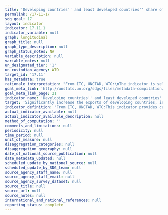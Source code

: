 ```yaml
---
title: 'Developing countries'' and least developed countries'' share of global exports'
permalink: /17-11-1/
sdg_goal: 17
layout: indicator
indicator: 17.11.1
indicator_variable: null
graph: longitudinal
graph_title: null
graph_type_description: null
graph_status_notes: NA
variable_description: null
variable_notes: null
un_designated_tier: '1'
un_custodian_agency: WTO
target_id: '17.11'
has_metadata: true
rationale_interpretation: "From ITC, UNCTAD, WTO:\nThe indicator is self-explanatory and measures precisely what is required by the target.\n\n From UPU: \n E-commerce is likely to represent a significant share of international trade transactions by 2030. In order to avoid an e-commerce divide between developing and developed countries, trade policies must fully take into account this irreversible phenomenon. Moreover, international e-commerce will play an essential development role for micro, small and medium-sized enterprises in the coming two decades, particularly for those interested in internationalizing their activities."
goal_meta_link: 'http://unstats.un.org/sdgs/files/metadata-compilation/Metadata-Goal-17.pdf'
goal_meta_link_page: 21
indicator_name: 'Developing countries'' and least developed countries'' share of global exports'
target: 'Significantly increase the exports of developing countries, in particular with a view to doubling the least developed countries'' share of global exports by 2020.'
indicator_definition: 'From ITC, UNCTAD, WTO:This indicator provides calculations of developing and LDCs exports of goods and services toward the rest of the World. The unit of measurement could be in % (developing countries'' and LDCs share of global exports) or alternatively in value (i.e. USD ''000). Alternatively, and in order to reflect the dual purpose of the target (i.e. increase of developing countries exports / doubling the LDCs share for global exports) 2 different indicators can be calculated out of the same data, namely: (1) least developed countries'' share of global exports (in % terms), (2) exports of developing countries (in value terms). The indicator will not include export of oil and arms. From UPU:  Developing countries and LDCs'' e-commerce flows at the export level (volumes and/or values, and by product): this indicator would be a volume or value index of international e-commerce flows from developing countries and LDCs to the rest of the world. International postal and parcel flows would be a proxy for international e-commerce flows since the ecommerce ecosystem heavily relies on the international postal and express infrastructure to transport ecommerce-related shipments.'
actual_indicator_available: null
actual_indicator_available_description: null
method_of_computation: ''
comments_and_limitations: null
periodicity: null
time_period: null
unit_of_measure: null
disaggregation_categories: null
disaggregation_geography: null
date_of_national_source_publication: null
date_metadata_updated: null
scheduled_update_by_national_source: null
scheduled_update_by_SDG_team: null
source_agency_staff_name: null
source_agency_staff_email: null
source_agency_survey_dataset: null
source_title: null
source_url: null
source_notes: null
international_and_national_references: null
reporting_status: complete
---
```

